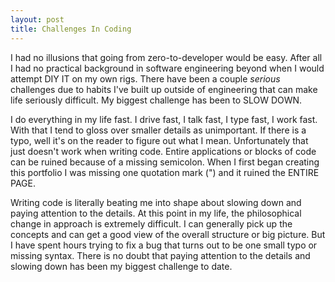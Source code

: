 ```yaml
---
layout: post
title: Challenges In Coding
---
```


I had no illusions that going from zero-to-developer would be easy. After all I had no practical background in software engineering beyond when I would attempt DIY IT on my own rigs.   There have been a couple _serious_ challenges due to habits I've built up outside of engineering that can make life seriously difficult.  My biggest challenge has been to SLOW DOWN.

I do everything in my life fast.  I drive fast, I talk fast, I type fast, I work fast.  With that I tend to gloss over smaller details as unimportant.  If there is a typo, well it's on the reader to figure out what I mean.  Unfortunately that just doesn't work when writing code.  Entire applications or blocks of code can be ruined because of a missing semicolon.  When I first began creating this portfolio I was missing one quotation mark (") and it ruined the ENTIRE PAGE.

Writing code is literally beating me into shape about slowing down and paying attention to the details.  At this point in my life, the philosophical change in approach is extremely difficult.  I can generally pick up the concepts and can get a good view of the overall structure or big picture.  But I have spent hours trying to fix a bug that turns out to be one small typo or missing syntax.    There is no doubt that paying attention to the details and slowing down has been my biggest challenge to date.
